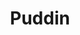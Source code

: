 ---
layout: post
title: Puddin
description: Place of puddins
image: assets/images/pudding.jpg
recipes: 
- name : Recipe 1
  ingredients:
    -  Ingredient
    -  Ingredient
  method:
    - Step
    - Step
    
- name : Recipe 2
  ingredients:
    - Ingredient
    -  Ingredient
  method:
    - Step
    - Step
---